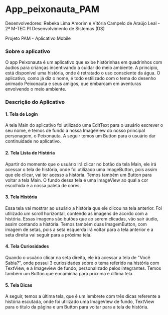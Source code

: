# App_peixonauta_PAM
Desenvolvedores: Rebeka Lima Amorim e Vitória Campelo de Araújo Leal - 2ª M-TEC PI Desenvolvimento de Sistemas (DS)

Projeto PAM - Aplicativo Mobile


### Sobre o aplicativo

O app Peixonauta é um aplicativo que exibe histórinhas em quadrinhos com áudios para crianças incentivando a cuidar do meio ambiente. A princípio, está disponível uma história, onde é retratado o uso consciente da água. O aplicativo, como já diz o nome, é todo estilizado com o tema do desenho animado Peixonauta e seus amigos, que embarcam em aventuras envolvendo o meio ambiente. 


### Descrição do Aplicativo 
#### 1. Tela de Login 

A tela Main do aplicativo foi utilizado uma EditText para o usuário escrever o seu nome, e temos de fundo a nossa ImageView do nosso principal personagem, o Peixonauta. A seguir temos um Button para o usuário dar continuidade no aplicativo.

#### 2. Tela Lista de História 
Apartir do momento que o usuário irá clicar no botão da tela Main, ele irá acessar o tela de história, onde foi utilizado uma ImageButton, pois assim que ele clicar, vai ter acesso a história. Temos também um Button para voltar a tela Main. O fundo dessa tela é uma ImageView ao qual a cor escolhida é a nossa paleta de cores. 

#### 3. Tela História 
Essa tela vai mostrar ao usuário a história que ele clicou na tela anterior. Foi utilizado um scroll horizontal, contendo as imagens de acordo com a história. Essas imagens são butões que ao serem clicadas, vão sair áudio, assim contando a história. Temos também duas ImagemButton, com imagem de setas, pois a seta esquerda irá voltar para a tela anterior e a seta direita vai seguir para a próxima tela.

#### 4. Tela Curiosidades
Quando o usuário clicar na seta direita, ele irá acessar a tela de "Você Sabia?", onde possui 3 curiosidades sobre o tema referido na história com TextView, e a Imageview de fundo, personalizado pelos integrantes. Temos também um Button que encaminha para próxima e última tela.

#### 5. Tela Dicas
A seguir, temos a última tela, que é um lembrete com três dicas referente a história escutada, onde foi utilizado uma ImageView de fundo, TextView para o título da página e um Button para voltar para a tela de história.
